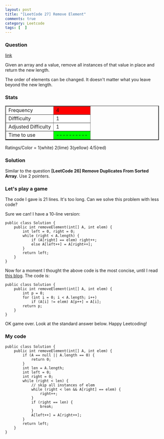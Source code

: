 ```yaml
---
layout: post
title: "[LeetCode 27] Remove Element"
comments: true
category: Leetcode
tags: [  ]
---
```


### Question 

[link](http://oj.leetcode.com/problems/remove-element/)

<div class="question-content">
            <p></p><p>Given an array and a value, remove all instances of that value in place and return the new length.
</p>

<p>
The order of elements can be changed. It doesn't matter what you leave beyond the new length.
</p><p></p>
</div>

### Stats
<table border="2">
	<tr>
		<td>Frequency</td>
		<td bgcolor="red">4</td>
	</tr>
	<tr>
		<td>Diffficulty</td>
		<td bgcolor="white">1</td>
	</tr>
	<tr>
		<td>Adjusted Difficulty</td>
		<td bgcolor="white">1</td>
	</tr>
	<tr>
		<td>Time to use</td>
		<td bgcolor="lime">----------</td>
	</tr>
</table>

Ratings/Color = 1(white) 2(lime) 3(yellow) 4/5(red)

### Solution

Similar to the question __[LeetCode 26] Remove Duplicates From Sorted Array__. Use 2 pointers. 

### Let's play a game

The code I gave is 21 lines. It's too long. Can we solve this problem with less code? 

Sure we can! I have a 10-line version: 

    public class Solution {
        public int removeElement(int[] A, int elem) {
            int left = 0, right = 0;
            while (right < A.length) {
                if (A[right] == elem) right++;
                else A[left++] = A[right++];
            }
            return left;
        }
    }

Now for a moment I thought the above code is the most concise, until I read [this blog](http://needjobasap.blogspot.sg/2014/01/removeelement-leetcode.html). The code is: 

    public class Solution {
        public int removeElement(int[] A, int elem) {
            int p = 0;
            for (int i = 0; i < A.length; i++)
                if (A[i] != elem) A[p++] = A[i];
            return p;
        }
    }

OK game over. Look at the standard answer below. Happy Leetcoding! 

### My code 

    public class Solution {
        public int removeElement(int[] A, int elem) {
            if (A == null || A.length == 0) {
                return 0;
            }
            int len = A.length;
            int left = 0;
            int right = 0;
            while (right < len) {
                // skip all instances of elem 
                while (right < len && A[right] == elem) {
                    right++;
                }
                if (right == len) {
                    break;
                }
                A[left++] = A[right++];
            }
            return left;
        }
    }
